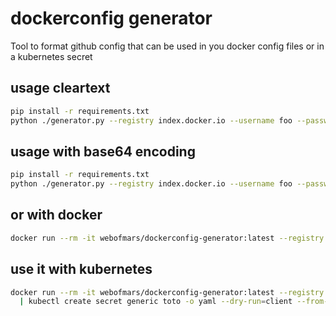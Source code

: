 # dockerconfig generator

Tool to format github config that can be used in you docker config files or in a kubernetes secret

## usage cleartext

```sh
pip install -r requirements.txt
python ./generator.py --registry index.docker.io --username foo --password bar
```

## usage with base64 encoding

```sh
pip install -r requirements.txt
python ./generator.py --registry index.docker.io --username foo --password bar --base64
```

## or with docker

```sh
docker run --rm -it webofmars/dockerconfig-generator:latest --registry index.docker.io --username foo --password bar --base64
```

## use it with kubernetes

```sh
docker run --rm -it webofmars/dockerconfig-generator:latest --registry index.docker.io --username foo --password bar \
  | kubectl create secret generic toto -o yaml --dry-run=client --from-file .dockerconfigjson=/dev/stdin
```
